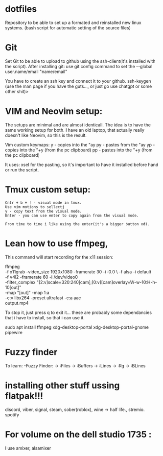 # dotfiles
Repository to be able to set up a formated and reinstalled new linux systems. (bash script for automatic setting of the source files)

# Git
Set Git to be able to upload to github using the ssh-client(it's installed with the script).
After installing git: 
use 
    git config command to set the --global user.name/email "name/email" 

You have to create an ssh key and connect it to your github. 
ssh-keygen (use the man page if you have the guts..., or just go use chatgpt or some other shit)> 

# VIM and Neovim setup: 
The setups are minimal and are almost identicall. The idea is to have the same working setup for both. I have an old laptop, that actually really doesn't like Neovim, so this is the result.

Vim custom keymaps: 
    y  - copies into the "ay
    py - pastes from the "ay
    yp - copies into the "+y (from the pc clipboard)
    pp - pastes into the "+y (from the pc clipboard)

It uses: xsel for the pasting, so it's important to have it installed before hand or run the script. 

# Tmux custom setup: 
    Cntr + b + [ - visual mode in tmux.
    Use vim motions to sellectj
    y - copy text from the visual mode.
    Enter - you can use enter to copy again from the visual mode.
    
    From time to time i like using the enter(it's a bigger button xd).

# Lean how to use ffmpeg, 
This command will start recording for the x11 session:

ffmpeg \
-f x11grab -video_size 1920x1080 -framerate 30 -i :0.0 \ 
-f alsa -i default \
-f v4l2 -framerate 60 -i /dev/video0 \
-filter_complex "[2:v]scale=320:240[cam];[0:v][cam]overlay=W-w-10:H-h-10[out]" \
-map "[out]" -map 1:a \
-c:v libx264 -preset ultrafast -c:a aac \
output.mp4

To stop it, just press q to exit it...
these are probably some dependancies that i have to install, so that i can use it. 

sudo apt install ffmpeg xdg-desktop-portal xdg-desktop-portal-gnome pipewire

# Fuzzy finder
To learn: 
-Fuzzy Finder: 
    -> :Files
    -> :Buffers
    -> :Lines
    -> :Rg
    -> :BLines


# installing other stuff ussing flatpak!!! 
discord, viber, signal, steam, sober(roblox), wine -> half life., stremio. spotify

# For volume on the dell studio 1735 : 
I use amixer, alsamixer
